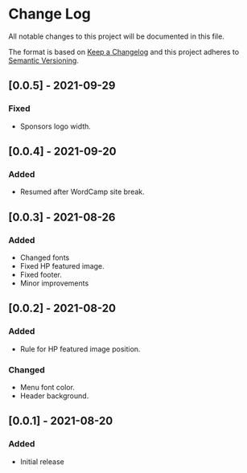 # Change Log
All notable changes to this project will be documented in this file.

The format is based on [Keep a Changelog](http://keepachangelog.com/)
and this project adheres to [Semantic Versioning](http://semver.org/).

## [0.0.5] - 2021-09-29
### Fixed
 - Sponsors logo width.

## [0.0.4] - 2021-09-20
### Added
 - Resumed after WordCamp site break. 

## [0.0.3] - 2021-08-26
### Added
 - Changed fonts
 - Fixed HP featured image.
 - Fixed footer.
 - Minor improvements

## [0.0.2] - 2021-08-20
### Added
 - Rule for HP featured image position.
 
### Changed
 - Menu font color.
 - Header background.

## [0.0.1] - 2021-08-20
### Added
 - Initial release
